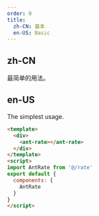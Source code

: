 ```yaml
---
order: 0
title:
  zh-CN: 基本
  en-US: Basic
---
```


## zh-CN

最简单的用法。

## en-US

The simplest usage.

```` html
<template>
  <div>
    <ant-rate></ant-rate>
  </div>
</template>
<script>
import AntRate from '@/rate'
export default {
  components: {
    AntRate
  }
}
</script>
````
